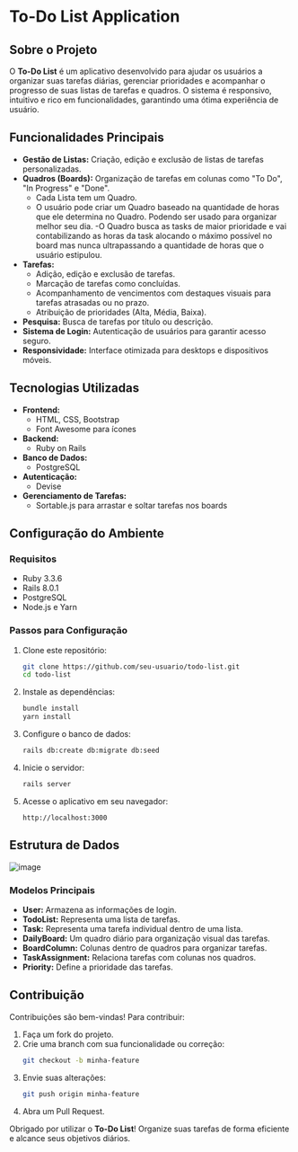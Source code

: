 # To-Do List Application

## Sobre o Projeto

O **To-Do List** é um aplicativo desenvolvido para ajudar os usuários a organizar suas tarefas diárias, gerenciar prioridades e acompanhar o progresso de suas listas de tarefas e quadros. O sistema é responsivo, intuitivo e rico em funcionalidades, garantindo uma ótima experiência de usuário.

## Funcionalidades Principais

- **Gestão de Listas:** Criação, edição e exclusão de listas de tarefas personalizadas.
- **Quadros (Boards):** Organização de tarefas em colunas como "To Do", "In Progress" e "Done".
  - Cada Lista tem um Quadro.
  - O usuário pode criar um Quadro baseado na quantidade de horas que ele determina no Quadro. Podendo ser usado para organizar melhor seu dia.
    -O Quadro busca as tasks de maior prioridade e vai contabilizando as horas da task alocando o máximo possível no board mas nunca ultrapassando a quantidade de horas que o usuário estipulou.
- **Tarefas:**
  - Adição, edição e exclusão de tarefas.
  - Marcação de tarefas como concluídas.
  - Acompanhamento de vencimentos com destaques visuais para tarefas atrasadas ou no prazo.
  - Atribuição de prioridades (Alta, Média, Baixa).
- **Pesquisa:** Busca de tarefas por título ou descrição.
- **Sistema de Login:** Autenticação de usuários para garantir acesso seguro.
- **Responsividade:** Interface otimizada para desktops e dispositivos móveis.

## Tecnologias Utilizadas

- **Frontend:**
  - HTML, CSS, Bootstrap
  - Font Awesome para ícones
- **Backend:**
  - Ruby on Rails
- **Banco de Dados:**
  - PostgreSQL
- **Autenticação:**
  - Devise
- **Gerenciamento de Tarefas:**
  - Sortable.js para arrastar e soltar tarefas nos boards

## Configuração do Ambiente

### Requisitos

- Ruby 3.3.6
- Rails 8.0.1
- PostgreSQL
- Node.js e Yarn

### Passos para Configuração

1. Clone este repositório:
   ```bash
   git clone https://github.com/seu-usuario/todo-list.git
   cd todo-list
   ```

2. Instale as dependências:
   ```bash
   bundle install
   yarn install
   ```

3. Configure o banco de dados:
   ```bash
   rails db:create db:migrate db:seed
   ```

4. Inicie o servidor:
   ```bash
   rails server
   ```

5. Acesse o aplicativo em seu navegador:
   ```
   http://localhost:3000
   ```

## Estrutura de Dados

![image](https://github.com/user-attachments/assets/5911f26c-3c7b-40f3-b73b-0ad7bf757c2f)

### Modelos Principais

- **User:** Armazena as informações de login.
- **TodoList:** Representa uma lista de tarefas.
- **Task:** Representa uma tarefa individual dentro de uma lista.
- **DailyBoard:** Um quadro diário para organização visual das tarefas.
- **BoardColumn:** Colunas dentro de quadros para organizar tarefas.
- **TaskAssignment:** Relaciona tarefas com colunas nos quadros.
- **Priority:** Define a prioridade das tarefas.

## Contribuição

Contribuições são bem-vindas! Para contribuir:

1. Faça um fork do projeto.
2. Crie uma branch com sua funcionalidade ou correção:
   ```bash
   git checkout -b minha-feature
   ```
3. Envie suas alterações:
   ```bash
   git push origin minha-feature
   ```
4. Abra um Pull Request.

Obrigado por utilizar o **To-Do List**! Organize suas tarefas de forma eficiente e alcance seus objetivos diários.
